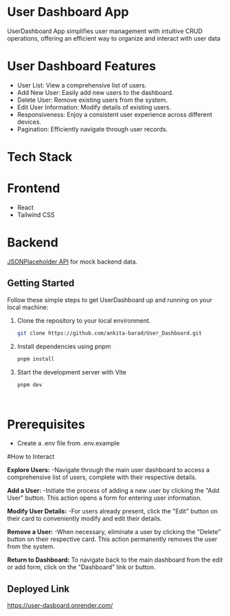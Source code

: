 # User Dashboard App

UserDashboard App simplifies user management with intuitive CRUD operations, 
offering an efficient way to organize and interact with user data

# User Dashboard Features

- User List: View a comprehensive list of users.
- Add New User: Easily add new users to the dashboard.
- Delete User: Remove existing users from the system.
- Edit User Information: Modify details of existing users.
- Responsiveness: Enjoy a consistent user experience across different devices.
- Pagination: Efficiently navigate through user records.

# Tech Stack

# Frontend

- React
- Tailwind CSS

# Backend
[JSONPlaceholder API](https://jsonplaceholder.typicode.com/) for mock backend data.



## Getting Started
Follow these simple steps to get UserDashboard up and running on your local machine:

1. Clone the repository to your local environment.
   ```bash
   git clone https://github.com/ankita-barad/User_Dashboard.git

2. Install dependencies using pnpm
   ```bash
   pnpm install
   
3. Start the development server with Vite
   ```bash
   pnpm dev




# Prerequisites
- Create a .env file from .env.example

#How to Interact

**Explore Users:**
-Navigate through the main user dashboard to access a comprehensive list of users, complete with their respective details.

**Add a User:**
-Initiate the process of adding a new user by clicking the "Add User" button. This action opens a form for entering user information.

**Modify User Details:**
-For users already present, click the "Edit" button on their card to conveniently modify and edit their details.

**Remove a User:**
-When necessary, eliminate a user by clicking the "Delete" button on their respective card. This action permanently removes the user from the system.

**Return to Dashboard:**
To navigate back to the main dashboard from the edit or add form, click on the "Dashboard" link or button.


## Deployed Link
https://user-dasboard.onrender.com/


















